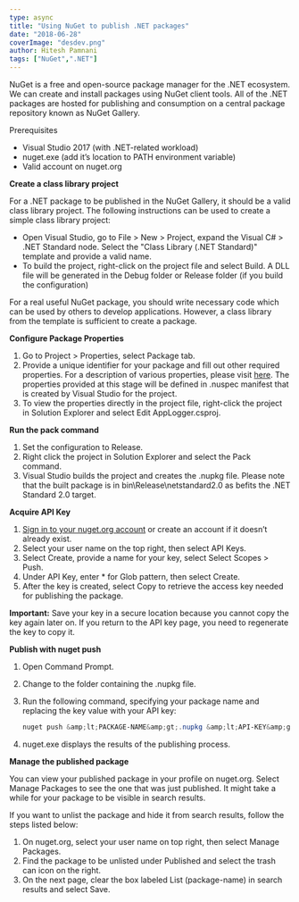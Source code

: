 ```yaml
---
type: async
title: "Using NuGet to publish .NET packages"
date: "2018-06-28"
coverImage: "desdev.png"
author: Hitesh Pamnani
tags: ["NuGet",".NET"]
---
```


NuGet is a free and open-source package manager for the .NET ecosystem. We can create and install packages using NuGet client tools. All of the .NET packages are hosted for publishing and consumption on a central package repository known as NuGet Gallery.

Prerequisites

- Visual Studio 2017 (with .NET-related workload)
- nuget.exe (add it’s location to PATH environment variable)
- Valid account on nuget.org

**Create a class library project**

For a .NET package to be published in the NuGet Gallery, it should be a valid class library project. The following instructions can be used to create a simple class library project:

- Open Visual Studio, go to File > New > Project, expand the Visual C# > .NET Standard node. Select the "Class Library (.NET Standard)" template and provide a valid name.
- To build the project, right-click on the project file and select Build. A DLL file will be generated in the Debug folder or Release folder (if you build the configuration)

For a real useful NuGet package, you should write necessary code which can be used by others to develop applications. However, a class library from the template is sufficient to create a package.

**Configure Package Properties**

1. Go to Project > Properties, select Package tab.
2. Provide a unique identifier for your package and fill out other required properties. For a description of various properties, please visit [here](https://docs.microsoft.com/en-us/nuget/reference/nuspec). The properties provided at this stage will be defined in .nuspec manifest that is created by Visual Studio for the project.
3. To view the properties directly in the project file, right-click the project in Solution Explorer and select Edit AppLogger.csproj.

**Run the pack command**

1. Set the configuration to Release.
2. Right click the project in Solution Explorer and select the Pack command.
3. Visual Studio builds the project and creates the .nupkg file. Please note that the built package is in bin\\Release\\netstandard2.0 as befits the .NET Standard 2.0 target.

**Acquire API Key**

1. [Sign in to your nuget.org account](https://www.nuget.org/users/account/LogOn?returnUrl=%2F) or create an account if it doesn’t already exist.
2. Select your user name on the top right, then select API Keys.
3. Select Create, provide a name for your key, select Select Scopes > Push.
4. Under API Key, enter \* for Glob pattern, then select Create.
5. After the key is created, select Copy to retrieve the access key needed for publishing the package.

**Important:** Save your key in a secure location because you cannot copy the key again later on. If you return to the API key page, you need to regenerate the key to copy it.

**Publish with nuget push**

1. Open Command Prompt.
2. Change to the folder containing the .nupkg file.
3. Run the following command, specifying your package name and replacing the key value with your API key:
    
    ```powershell
    nuget push &amp;lt;PACKAGE-NAME&amp;gt;.nupkg &amp;lt;API-KEY&amp;gt; -Source https://api.nuget.org/v3/index.json
    ```

4. nuget.exe displays the results of the publishing process.

**Manage the published package**

You can view your published package in your profile on nuget.org. Select Manage Packages to see the one that was just published. It might take a while for your package to be visible in search results.

If you want to unlist the package and hide it from search results, follow the steps listed below:

1. On nuget.org, select your user name on top right, then select Manage Packages.
2. Find the package to be unlisted under Published and select the trash can icon on the right.
3. On the next page, clear the box labeled List (package-name) in search results and select Save.
